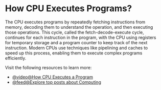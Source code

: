# How CPU Executes Programs?

The CPU executes programs by repeatedly fetching instructions from memory, decoding them to understand the operation, and then executing those operations. This cycle, called the fetch-decode-execute cycle, continues for each instruction in the program, with the CPU using registers for temporary storage and a program counter to keep track of the next instruction. Modern CPUs use techniques like pipelining and caches to speed up this process, enabling them to execute complex programs efficiently.

Visit the following resources to learn more:

- [@video@How CPU Executes a Program](https://www.youtube.com/watch?v=XM4lGflQFvA)
- [@feed@Explore top posts about Computing](https://app.daily.dev/tags/computing?ref=roadmapsh)